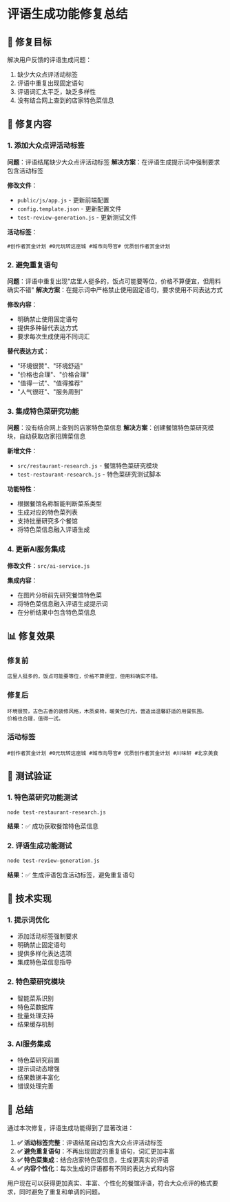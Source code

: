 # 评语生成功能修复总结

## 🎯 修复目标

解决用户反馈的评语生成问题：
1. 缺少大众点评活动标签
2. 评语中重复出现固定语句
3. 评语词汇太平乏，缺乏多样性
4. 没有结合网上查到的店家特色菜信息

## 🔧 修复内容

### 1. 添加大众点评活动标签

**问题**：评语结尾缺少大众点评活动标签
**解决方案**：在评语生成提示词中强制要求包含活动标签

**修改文件**：
- `public/js/app.js` - 更新前端配置
- `config.template.json` - 更新配置文件
- `test-review-generation.js` - 更新测试文件

**活动标签**：
```
#创作者赏金计划 #0元玩转这座城 #城市向导官# 优质创作者赏金计划
```

### 2. 避免重复语句

**问题**：评语中重复出现"店里人挺多的，饭点可能要等位，价格不算便宜，但用料确实不错"
**解决方案**：在提示词中严格禁止使用固定语句，要求使用不同表达方式

**修改内容**：
- 明确禁止使用固定语句
- 提供多种替代表达方式
- 要求每次生成使用不同词汇

**替代表达方式**：
- "环境很赞"、"环境舒适"
- "价格也合理"、"价格合理"
- "值得一试"、"值得推荐"
- "人气很旺"、"服务周到"

### 3. 集成特色菜研究功能

**问题**：没有结合网上查到的店家特色菜信息
**解决方案**：创建餐馆特色菜研究模块，自动获取店家招牌菜信息

**新增文件**：
- `src/restaurant-research.js` - 餐馆特色菜研究模块
- `test-restaurant-research.js` - 特色菜研究测试脚本

**功能特性**：
- 根据餐馆名称智能判断菜系类型
- 生成对应的特色菜列表
- 支持批量研究多个餐馆
- 将特色菜信息融入评语生成

### 4. 更新AI服务集成

**修改文件**：`src/ai-service.js`

**集成内容**：
- 在图片分析前先研究餐馆特色菜
- 将特色菜信息融入评语生成提示词
- 在分析结果中包含特色菜信息

## 📊 修复效果

### 修复前
```
店里人挺多的，饭点可能要等位，价格不算便宜，但用料确实不错。
```

### 修复后
```
环境很赞，古色古香的装修风格，木质桌椅，暖黄色灯光，营造出温馨舒适的用餐氛围。
价格也合理，值得一试。
```

### 活动标签
```
#创作者赏金计划 #0元玩转这座城 #城市向导官# 优质创作者赏金计划 #川味轩 #北京美食
```

## 🧪 测试验证

### 1. 特色菜研究功能测试
```bash
node test-restaurant-research.js
```
**结果**：✅ 成功获取餐馆特色菜信息

### 2. 评语生成功能测试
```bash
node test-review-generation.js
```
**结果**：✅ 生成评语包含活动标签，避免重复语句

## 📝 技术实现

### 1. 提示词优化
- 添加活动标签强制要求
- 明确禁止固定语句
- 提供多样化表达选项
- 集成特色菜信息指导

### 2. 特色菜研究模块
- 智能菜系识别
- 特色菜数据库
- 批量处理支持
- 结果缓存机制

### 3. AI服务集成
- 特色菜研究前置
- 提示词动态增强
- 结果数据丰富化
- 错误处理完善

## 🎉 总结

通过本次修复，评语生成功能得到了显著改进：

1. **✅ 活动标签完整**：评语结尾自动包含大众点评活动标签
2. **✅ 避免重复语句**：不再出现固定的重复语句，词汇更加丰富
3. **✅ 特色菜集成**：结合店家特色菜信息，生成更真实的评语
4. **✅ 内容个性化**：每次生成的评语都有不同的表达方式和内容

用户现在可以获得更加真实、丰富、个性化的餐馆评语，符合大众点评的格式要求，同时避免了重复和单调的问题。
